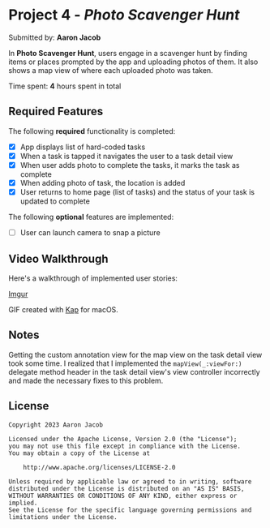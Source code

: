 # Project 4 - *Photo Scavenger Hunt*

Submitted by: **Aaron Jacob**

In **Photo Scavenger Hunt**, users engage in a scavenger hunt by finding items or places prompted by the app and uploading photos of them. It also shows a map view of where each uploaded photo was taken.

Time spent: **4** hours spent in total

## Required Features

The following **required** functionality is completed:

- [x] App displays list of hard-coded tasks
- [x] When a task is tapped it navigates the user to a task detail view
- [x] When user adds photo to complete the tasks, it marks the task as complete
- [x] When adding photo of task, the location is added
- [x] User returns to home page (list of tasks) and the status of your task is updated to complete
 
The following **optional** features are implemented:

- [ ] User can launch camera to snap a picture	

## Video Walkthrough

Here's a walkthrough of implemented user stories:

[Imgur](https://imgur.com/W676vnZ)

GIF created with [Kap](https://getkap.co/) for macOS.

## Notes

Getting the custom annotation view for the map view on the task detail view took some time. I realized that I implemented the `mapView(_:viewFor:)` delegate method header in the task detail view's view controller incorrectly and made the necessary fixes to this problem.

## License

    Copyright 2023 Aaron Jacob

    Licensed under the Apache License, Version 2.0 (the "License");
    you may not use this file except in compliance with the License.
    You may obtain a copy of the License at

        http://www.apache.org/licenses/LICENSE-2.0

    Unless required by applicable law or agreed to in writing, software
    distributed under the License is distributed on an "AS IS" BASIS,
    WITHOUT WARRANTIES OR CONDITIONS OF ANY KIND, either express or implied.
    See the License for the specific language governing permissions and
    limitations under the License.
